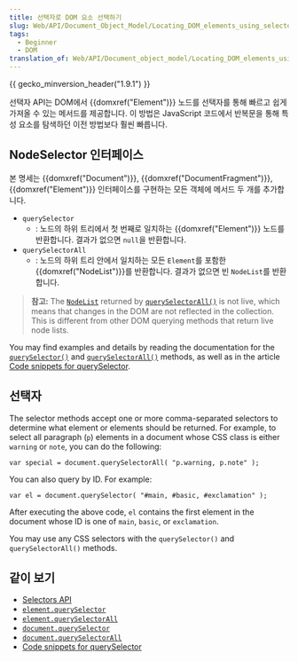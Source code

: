 ```yaml
---
title: 선택자로 DOM 요소 선택하기
slug: Web/API/Document_Object_Model/Locating_DOM_elements_using_selectors
tags:
  - Beginner
  - DOM
translation_of: Web/API/Document_object_model/Locating_DOM_elements_using_selectors
---
```

{{ gecko_minversion_header("1.9.1") }}

선택자 API는 DOM에서 {{domxref("Element")}} 노드를 선택자를 통해 빠르고 쉽게 가져올 수 있는 메서드를 제공합니다. 이 방법은 JavaScript 코드에서 반복문을 통해 특성 요소를 탐색하던 이전 방법보다 훨씬 빠릅니다.

## NodeSelector 인터페이스

본 명세는 {{domxref("Document")}}, {{domxref("DocumentFragment")}}, {{domxref("Element")}} 인터페이스를 구현하는 모든 객체에 메서드 두 개를 추가합니다.

- `querySelector`
  - : 노드의 하위 트리에서 첫 번째로 일치하는 {{domxref("Element")}} 노드를 반환합니다. 결과가 없으면 `null`을 반환합니다.
- `querySelectorAll`
  - : 노드의 하위 트리 안에서 일치하는 모든 `Element`를 포함한 {{domxref("NodeList")}}를 반환합니다. 결과가 없으면 빈 `NodeList`를 반환합니다.

> **참고:** The [`NodeList`](/en-US/docs/DOM/NodeList "en-US/docs/DOM/NodeList") returned by [`querySelectorAll()`](/en-US/docs/DOM/Element.querySelectorAll "en-US/docs/DOM/Element.querySelectorAll") is not live, which means that changes in the DOM are not reflected in the collection. This is different from other DOM querying methods that return live node lists.

You may find examples and details by reading the documentation for the [`querySelector()`](/ko/docs/DOM/Element.querySelector "en-US/docs/DOM/Element.querySelector") and [`querySelectorAll()`](/ko/docs/DOM/Element.querySelectorAll "en-US/docs/DOM/Element.querySelectorAll") methods, as well as in the article [Code snippets for querySelector](/ko/docs/Code_snippets/QuerySelector "en-US/docs/Code snippets/QuerySelector").

## 선택자

The selector methods accept one or more comma-separated selectors to determine what element or elements should be returned. For example, to select all paragraph (`p`) elements in a document whose CSS class is either `warning` or `note`, you can do the following:

    var special = document.querySelectorAll( "p.warning, p.note" );

You can also query by ID. For example:

    var el = document.querySelector( "#main, #basic, #exclamation" );

After executing the above code, `el` contains the first element in the document whose ID is one of `main`, `basic`, or `exclamation`.

You may use any CSS selectors with the `querySelector()` and `querySelectorAll()` methods.

## 같이 보기

- [Selectors API](http://www.w3.org/TR/selectors-api/)
- [`element.querySelector`](/ko/docs/DOM/Element.querySelector "en-US/docs/DOM/Element.querySelector")
- [`element.querySelectorAll`](/ko/docs/DOM/Element.querySelectorAll "en-US/docs/DOM/element.querySelectorAll")
- [`document.querySelector`](/ko/docs/DOM/Document.querySelector "en-US/docs/DOM/document.querySelector")
- [`document.querySelectorAll`](/ko/docs/DOM/Document.querySelectorAll "en-US/docs/DOM/document.querySelectorAll")
- [Code snippets for querySelector](/ko/docs/Code_snippets/QuerySelector "en-US/docs/Code_snippets/QuerySelector")
